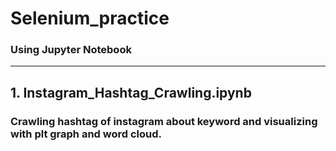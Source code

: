 # Selenium_practice
### Using Jupyter Notebook   
--------
## 1. Instagram_Hashtag_Crawling.ipynb   
### Crawling hashtag of instagram about keyword and visualizing with plt graph and word cloud.
